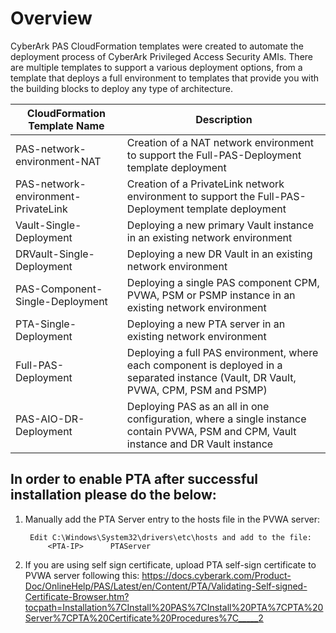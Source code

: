 # Overview

CyberArk PAS CloudFormation templates were created to automate the deployment process of CyberArk Privileged Access Security AMIs. There are multiple templates to support a various deployment options, from a template that deploys a full environment to templates that provide you with the building blocks to deploy any type of architecture.

| CloudFormation Template Name | Description |
|------------------------------|-------------|
| PAS-network-environment-NAT | Creation of a NAT network environment to support the Full-PAS-Deployment template deployment |
| PAS-network-environment-PrivateLink | Creation of a PrivateLink network environment to support the Full-PAS-Deployment template deployment |
| Vault-Single-Deployment | Deploying a new primary Vault instance in an existing network environment |
| DRVault-Single-Deployment | Deploying a new DR Vault in an existing network environment |
| PAS-Component-Single-Deployment | Deploying a single PAS component CPM, PVWA, PSM or PSMP instance in an existing network environment |
| PTA-Single-Deployment | Deploying a new PTA server in an existing network environment |
| Full-PAS-Deployment | Deploying a full PAS environment, where each component is deployed in a separated instance (Vault, DR Vault, PVWA, CPM, PSM and PSMP) |
| PAS-AIO-DR-Deployment | Deploying PAS as an all in one configuration, where a single instance contain PVWA, PSM and CPM, Vault instance and DR Vault instance |

## In order to enable PTA after successful installation please do the below:

1. Manually add the PTA Server entry to the hosts file in the PVWA server:

        Edit C:\Windows\System32\drivers\etc\hosts and add to the file:
            <PTA-IP>      PTAServer

2. If you are using self sign certificate, upload PTA self-sign certificate to PVWA server following this:
https://docs.cyberark.com/Product-Doc/OnlineHelp/PAS/Latest/en/Content/PTA/Validating-Self-signed-Certificate-Browser.htm?tocpath=Installation%7CInstall%20PAS%7CInstall%20PTA%7CPTA%20Server%7CPTA%20Certificate%20Procedures%7C_____2
